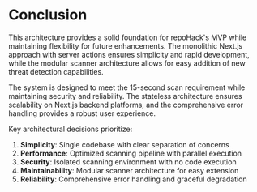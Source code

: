 # Conclusion

This architecture provides a solid foundation for repoHack's MVP while maintaining flexibility for future enhancements. The monolithic Next.js approach with server actions ensures simplicity and rapid development, while the modular scanner architecture allows for easy addition of new threat detection capabilities.

The system is designed to meet the 15-second scan requirement while maintaining security and reliability. The stateless architecture ensures scalability on Next.js backend platforms, and the comprehensive error handling provides a robust user experience.

Key architectural decisions prioritize:
1. **Simplicity**: Single codebase with clear separation of concerns
2. **Performance**: Optimized scanning pipeline with parallel execution
3. **Security**: Isolated scanning environment with no code execution
4. **Maintainability**: Modular scanner architecture for easy extension
5. **Reliability**: Comprehensive error handling and graceful degradation
